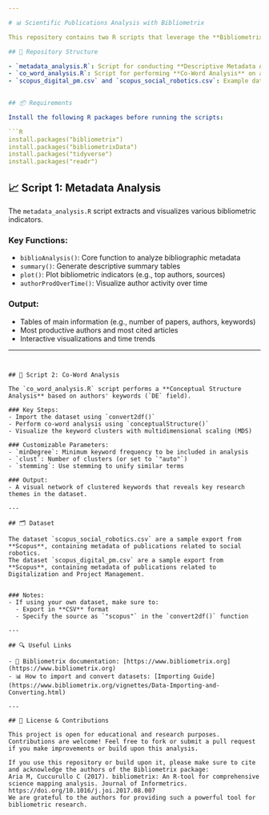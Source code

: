 ```yaml
---

# 📊 Scientific Publications Analysis with Bibliometrix

This repository contains two R scripts that leverage the **Bibliometrix** R package to analyze scientific literature from Scopus. The goal is to extract meaningful insights and perform bibliometric analysis using co-word mapping and metadata-based analytics.

## 📁 Repository Structure

- `metadata_analysis.R`: Script for conducting **Descriptive Metadata Analysis**, including author productivity, citation analysis, and keyword trends.
- `co_word_analysis.R`: Script for performing **Co-Word Analysis** on a Scopus dataset using keyword co-occurrence and clustering techniques.
- `scopus_digital_pm.csv` and `scopus_social_robotics.csv`: Example datasets downloaded from **Scopus** and used in the scripts.
  

## 📦 Requirements

Install the following R packages before running the scripts:

```R
install.packages("bibliometrix")
install.packages("bibliometrixData")
install.packages("tidyverse")
install.packages("readr")
```

## 📈 Script 1: Metadata Analysis

The `metadata_analysis.R` script extracts and visualizes various bibliometric indicators.

### Key Functions:
- `biblioAnalysis()`: Core function to analyze bibliographic metadata
- `summary()`: Generate descriptive summary tables
- `plot()`: Plot bibliometric indicators (e.g., top authors, sources)
- `authorProdOverTime()`: Visualize author activity over time

### Output:
- Tables of main information (e.g., number of papers, authors, keywords)
- Most productive authors and most cited articles
- Interactive visualizations and time trends

---
```


## 🧠 Script 2: Co-Word Analysis

The `co_word_analysis.R` script performs a **Conceptual Structure Analysis** based on authors' keywords (`DE` field).

### Key Steps:
- Import the dataset using `convert2df()`
- Perform co-word analysis using `conceptualStructure()`
- Visualize the keyword clusters with multidimensional scaling (MDS)

### Customizable Parameters:
- `minDegree`: Minimum keyword frequency to be included in analysis
- `clust`: Number of clusters (or set to `"auto"`)
- `stemming`: Use stemming to unify similar terms

### Output:
- A visual network of clustered keywords that reveals key research themes in the dataset.

---

## 🗂 Dataset

The dataset `scopus_social_robotics.csv` are a sample export from **Scopus**, containing metadata of publications related to social robotics.
The dataset `scopus_digital_pm.csv` are a sample export from **Scopus**, containing metadata of publications related to Digitalization and Project Management.


### Notes:
- If using your own dataset, make sure to:
  - Export in **CSV** format
  - Specify the source as `"scopus"` in the `convert2df()` function

---

## 🔍 Useful Links

- 📘 Bibliometrix documentation: [https://www.bibliometrix.org](https://www.bibliometrix.org)
- 📊 How to import and convert datasets: [Importing Guide](https://www.bibliometrix.org/vignettes/Data-Importing-and-Converting.html)

---

## 💬 License & Contributions

This project is open for educational and research purposes. Contributions are welcome! Feel free to fork or submit a pull request if you make improvements or build upon this analysis.

If you use this repository or build upon it, please make sure to cite and acknowledge the authors of the Bibliometrix package:
Aria M, Cuccurullo C (2017). bibliometrix: An R-tool for comprehensive science mapping analysis. Journal of Informetrics. https://doi.org/10.1016/j.joi.2017.08.007
We are grateful to the authors for providing such a powerful tool for bibliometric research.
